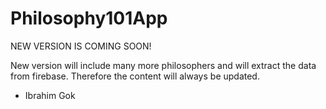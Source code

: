 # Philosophy101App

NEW VERSION IS COMING SOON!

New version will include many more philosophers and will extract the data from firebase.
Therefore the content will always be updated. 

- Ibrahim Gok


